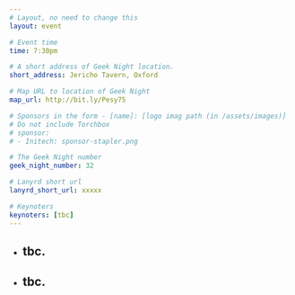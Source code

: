 ```yaml
---
# Layout, no need to change this
layout: event

# Event time
time: 7:30pm

# A short address of Geek Night location. 
short_address: Jericho Tavern, Oxford

# Map URL to location of Geek Night
map_url: http://bit.ly/Pesy75

# Sponsors in the form - [name]: [logo imag path (in /assets/images)]
# Do not include Torchbox
# sponsor:
# - Initech: sponsor-stapler.png

# The Geek Night number
geek_night_number: 32

# Lanyrd short url
lanyrd_short_url: xxxxx

# Keynoters
keynoters: [tbc]
---
```


<ul class="keynotes">
    <li itemprop="performer" itemscope="itemscope" itemtype="http://schema.org/Person">
        <h2 itemprop="name">tbc.</h2>
        <!-- <p><a href="">Description/Name of keynote talk</a></p>
        <div class="downloads">
            <a href="http://media.ogn.s3.amazonaws.com/">Slides</a>
        </div> -->
    </li>
    <!-- <li itemprop="performer" itemscope="itemscope" itemtype="http://schema.org/Person">
        <a href="" itemprop="url"><h2 itemprop="name">Keynoter name</h2></a>
        <p><a href="">Description/Name of keynote talk</a></p>
         <div class="downloads">
            <a href="http://media.ogn.s3.amazonaws.com/">Video</a>
        </div>
    </li> -->
</ul>

<ul class="microslots">
    <li itemprop="performer" itemscope="itemscope" itemtype="http://schema.org/Person">
        <h2 itemprop="name">tbc.</h2>
        <!-- <p><a href="">Description/Name of keynote talk</a></p>
        <div class="downloads">
            <a href="http://media.ogn.s3.amazonaws.com/">Slides</a>
        </div> -->
    </li>
    <!-- <li itemprop="performer" itemscope="itemscope" itemtype="http://schema.org/Person">
        <a href="" itemprop="url"><h2 itemprop="name">Microslotter name</h2></a>
        <p><a href="">Description/Name of microslot talk</a></p>
         <div class="downloads">
            <a href="http://media.ogn.s3.amazonaws.com/">Slides</a>
        </div>
    </li>
    <li itemprop="performer" itemscope="itemscope" itemtype="http://schema.org/Person">
        <a href="" itemprop="url"><h2 itemprop="name">Microslotter name</h2></a>
        <p><a href="">Description/Name of microslot talk</a></p>
         <div class="downloads">
            <a href="http://media.ogn.s3.amazonaws.com/">Slides</a>
        </div>
    </li>
    <li itemprop="performer" itemscope="itemscope" itemtype="http://schema.org/Person">
        <a href="" itemprop="url"><h2 itemprop="name">Microslotter name</h2></a>
        <p><a href="">Description/Name of microslot talk</a></p>
         <div class="downloads">
            <a href="http://media.ogn.s3.amazonaws.com/">Slides</a>
        </div>
    </li>
    <li itemprop="performer" itemscope="itemscope" itemtype="http://schema.org/Person">
        <a href="" itemprop="url"><h2 itemprop="name">Microslotter name</h2></a>
        <p><a href="">Description/Name of microslot talk</a></p>
         <div class="downloads">
            <a href="http://media.ogn.s3.amazonaws.com/">Slides</a>
        </div>
    </li> -->
</ul>


